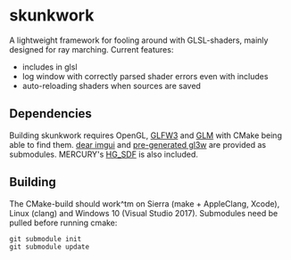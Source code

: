 # skunkwork
A lightweight framework for fooling around with GLSL-shaders, mainly designed for
ray marching. Current features:
  * includes in glsl
  * log window with correctly parsed shader errors even with includes
  * auto-reloading shaders when sources are saved

## Dependencies
Building skunkwork requires OpenGL, [GLFW3](http://www.glfw.org) and
[GLM](http://glm.g-truc.net/0.9.8/index.html) with CMake being able to find
them. [dear imgui](https://github.com/ocornut/imgui) and
[pre-generated gl3w](https://github.com/sndels/libgl3w) are provided as submodules.
MERCURY's [HG_SDF](http://mercury.sexy/hg_sdf) is also included.

## Building
The CMake-build should work^tm on Sierra (make + AppleClang, Xcode), Linux (clang) and Windows 10 (Visual Studio 2017). Submodules need be pulled
before running cmake:
```
git submodule init
git submodule update
```
